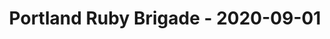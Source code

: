 ---
layout: post
title: Portland Ruby Brigade - 2020-09-01
datetime: '2020-09-01T18:00:00-07:00'
name: Portland Ruby Brigade
external_url: https://www.meetup.com/Portland-Ruby-Brigade/events/kjvwrrybcmbcb/
online_event: true
year_month: 2020-09
---